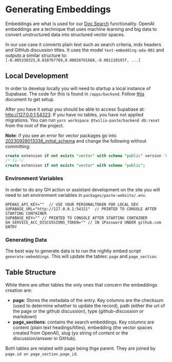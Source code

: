 # Generating Embeddings

Embeddings are what is used for our [Doc Search](./docsearch.md) functionality. OpenAI embeddings are a technique that uses machine learning and big data to convert unstructured data into structured vector spaces. 

In our use case it converts plain text such as search criteria, mdx headers and GitHub discussion titles. It uses the model `text-embedding-ada-002` and outputs a similar structure to: `[-0.005330325,0.018767769,0.00020701668,-0.0011101937, ...]`

## Local Development

In order to develop locally you will need to startup a local instance of Supabase. The code for this is found in `/apps/backend`. Follow [this](../../../apps/backend/README.md) document to get setup.

After you have it setup you should be able to access Supabase at: http://127.0.0.1:54323. If you have no tables, you have not applied migrations. You can run ```yarn workspace @twilio-paste/backend db:reset``` from the root of the project.

**Note**: if you see an error for vector packages go into [20230928013336_initial_schema](../../../apps/backend/supabase/migrations/20230928013336_initial_schema.sql) and change the following without committing:

```sql
create extension if not exists "vector" with schema "public" version '0.5.0';
/* to */
create extension if not exists "vector" with schema "public"; 
```

### Environment Variables

In order to do any GH action or assistant development on the site you will need to set environment variables in ```packages/paste-website/.env```.

```
OPENAI_API_KEY=""  // USE YOUR PERSONALTOKEN FOR LOCAL DEV
SUPABASE_URL="http://127.0.0.1:54321"  // PRINTED TO CONSOLE AFTER STARTING CONTAINER
SUPABASE_KEY="" // PRINTED TO CONSOLE AFTER STARTING CONTAINER
GH_SERVICE_ACC_DISCUSSIONS_TOKEN="" // IN 1Password UNDER github.com ENTRY
```

### Generating Data

The best way to generate data is to run the nightly embed script `generate:embeddings`. This will update the tables: `page` and `page_section`. 

## Table Structure

While there are other tables the only ones that concern the embeddings creation are:
- **page**: Stores the metadata of the entry. Key columns are the checksum (used to determine whether to update the record), path (either the url of the page or the github discussion), type (github-discussion or markdown)
- **page_sections**: contains the search embeddings. Key columns are content (plain text headings/titles), embedding (the vector spaces created from OpenAI), slug (yo string of content or the discussion/answer in GitHub).

Both tables are related with page being thge parent. They are joined by `page.id on page_section.page_id`.